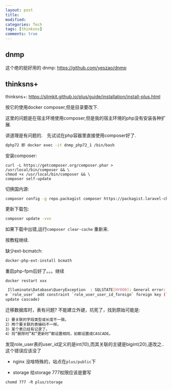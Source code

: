 ```yaml
---
layout: post
title:
modified:
categories: Tech
tags: [thinksns]
comments: true
---
```


## dnmp

这个绝的挺好用的
dnmp: <https://github.com/yeszao/dnmp>

## thinksns+

thinksns+: <https://slimkit.github.io/plus/guide/installation/install-plus.html>


按它的使用docker composer,但是目录要改下.

这里的问题是在宿主环境使用composer,但是我的宿主环境的php没有安装各种扩展.

讲道理是有问题的.　先试试在php容器里直接使用composer好了.

```sh
dphp72 即 docker exec -it dnmp_php72_1 /bin/bash
```

安装composer:
```
curl -L https://getcomposer.org/composer.phar > /usr/local/bin/composer && \
chmod +x /usr/local/bin/composer && \
composer self-update
```

切换国内源:
```sh
composer config -g repo.packagist composer https://packagist.laravel-china.org
```

更新下载包:
```sh
composer update -vvv
```
如果下载中出错,运行`composer clear-cache` 重新来.

按教程继续.

缺少ext-bcmatch:

```sh
docker-php-ext-install bcmath
```

重启php-fpm后好了。。。继续
```
docker restart xxx
```


```sh
 Illuminate\Database\QueryException  : SQLSTATE[HY000]: General error: 1215 Cannot add foreign key constraint (SQL: alter tabl
e `role_user` add constraint `role_user_user_id_foreign` foreign key (`user_id`) references `users` (`id`) on delete cascade on 
update cascade) 
```
迁移数据库时，表有问题?
不能建立外键，坑死了，找到原始可能是:
```sh
1）要关联的字段类型或长度不一致。
2）两个要关联的表编码不一样。
3）某个表已经有记录了。
4）将“删除时”和“更新时”都设置相同，如都设置成CASCADE。
```

发现role_user表的user_id定义的是int(10),而其关联的主键是bigint(20),遂改之..这个错误应该没了


* nginx
没啥特殊的，站点在`plus/public`下

* storage
给storage 777权限应该是要写
```
chomd 777 -R plus/storage
```



